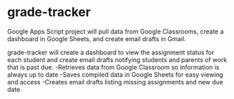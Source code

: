 # grade-tracker
Google Apps Script project will pull data from Google Classrooms, create a dashboard in Google Sheets, and create email drafts in Gmail. 

grade-tracker will create a dashboard to view the assignment status for each student and create email drafts notifying students and parents of work that is past due.
  -Retrieves data from Google Classroom so information is always up to date
  -Saves compiled data in Google Sheets for easy viewing and access
  -Creates email drafts listing missing assignments and new due date 

